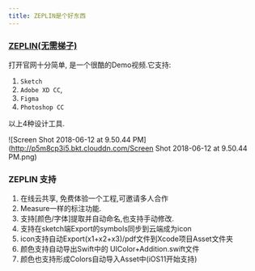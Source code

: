 ```yaml
---
title: ZEPLIN是个好东西
---
```


### [ZEPLIN(无需梯子)](https://zeplin.io)
打开官网十分简单, 是一个很酷的Demo视频.它支持:

1. `Sketch`
2. `Adobe XD CC`,
3. `Figma`
4. `Photoshop CC`


以上4种设计工具. 

![Screen Shot 2018-06-12 at 9.50.44 PM](http://p5m8cp3i5.bkt.clouddn.com/Screen Shot 2018-06-12 at 9.50.44 PM.png)
<!-- more -->
### ZEPLIN 支持
1. 在线云共享, 免费体验一个工程,可邀请多人合作
2. Measure一样的标注功能.
3. 支持[颜色/字体]提取并自动命名,也支持手动修改.
4. 支持在sketch端Export的symbols同步到云端成为icon
5. icon支持自动Export(x1+x2+x3)/pdf文件到Xcode项目Asset文件夹
6. 颜色支持自动导出Swift中的 UIColor+Addition.swift文件
7. 颜色也支持形成Colors自动导入Asset中(iOS11开始支持)


